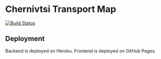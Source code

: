 # Chernivtsi Transport Map

[![Build Status][travis-image]][travis-url]

## Deployment

Backend is deployed on Heroku.
Frontend is deployed on GitHub Pages.

<!-- References -->

[travis-url]: https://travis-ci.org/denysdovhan/chernivtsi-transport
[travis-image]: https://img.shields.io/travis/denysdovhan/chernivtsi-transport.svg?style=flat-square
